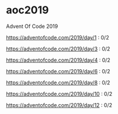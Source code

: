 # aoc2019
Advent Of Code 2019

https://adventofcode.com/2019/day/1 : 0/2

https://adventofcode.com/2019/day/3 : 0/2

https://adventofcode.com/2019/day/4 : 0/2

https://adventofcode.com/2019/day/6 : 0/2

https://adventofcode.com/2019/day/8 : 0/2

https://adventofcode.com/2019/day/10 : 0/2

https://adventofcode.com/2019/day/12 : 0/2
